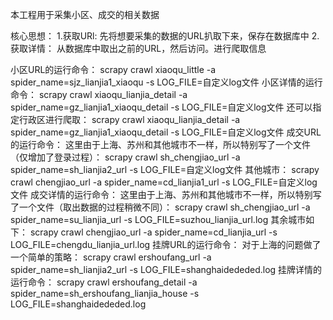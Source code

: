 本工程用于采集小区、成交的相关数据

核心思想：
1.获取URl:
    先将想要采集的数据的URL扒取下来，保存在数据库中
2.获取详情：
    从数据库中取出之前的URL，然后访问。进行爬取信息

小区URL的运行命令：
    scrapy crawl xiaoqu_little -a spider_name=sjz_lianjia1_xiaoqu -s LOG_FILE=自定义log文件
小区详情的运行命令：
    scrapy crawl xiaoqu_lianjia_detail -a spider_name=gz_lianjia1_xiaoqu_detail -s LOG_FILE=自定义log文件
    还可以指定行政区进行爬取：
        scrapy crawl xiaoqu_lianjia_detail -a spider_name=gz_lianjia1_xiaoqu_detail -s LOG_FILE=自定义log文件
成交URL的运行命令：
    这里由于上海、苏州和其他城市不一样，所以特别写了一个文件（仅增加了登录过程）：
        scrapy crawl sh_chengjiao_url -a spider_name=sh_lianjia2_url -s LOG_FILE=自定义log文件
    其他城市：
        scrapy crawl chengjiao_url -a spider_name=cd_lianjia1_url -s LOG_FILE=自定义log文件
成交详情的运行命令：
    这里由于上海、苏州和其他城市不一样，所以特别写了一个文件（取出数据的过程稍微不同）：
        scrapy crawl sh_chengjiao_url -a spider_name=su_lianjia_url -s LOG_FILE=suzhou_lianjia_url.log
    其余城市如下：
        scrapy crawl chengjiao_url -a spider_name=cd_lianjia_url -s LOG_FILE=chengdu_lianjia_url.log
挂牌URL的运行命令：
    对于上海的问题做了一个简单的策略：
    scrapy crawl ershoufang_url -a spider_name=sh_lianjia2_url -s LOG_FILE=shanghaidededed.log
挂牌详情的运行命令：
    scrapy crawl ershoufang_detail -a spider_name=sh_ershoufang_lianjia_house -s LOG_FILE=shanghaidededed.log
